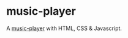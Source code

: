 # music-player
A [music-player](https://paulinemarg.github.io/music-player/) with HTML, CSS & Javascript.
